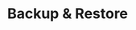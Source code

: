 ---
sidebar_position: 6
title: "Backup & Restore"
sidebar_label: "Backup & Restore"
description: "Examine backup strategies for Debian systems - investigate backup solutions, restoration procedures, automation techniques, and data protection methods."
keywords:
  - "debian backup solutions"
  - "system backup strategies"
  - "data restoration"
  - "automated backups"
  - "debian data protection"
tags:
  - debian
  - backup-restore
  - data-protection
  - system-administration
  - disaster-recovery
slug: /linux/debian/administration/backup-restore
---